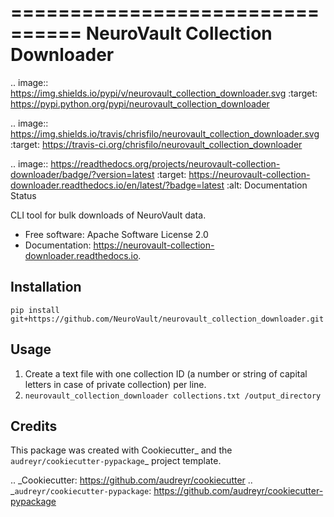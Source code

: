================================
NeuroVault Collection Downloader
================================


.. image:: https://img.shields.io/pypi/v/neurovault_collection_downloader.svg
        :target: https://pypi.python.org/pypi/neurovault_collection_downloader

.. image:: https://img.shields.io/travis/chrisfilo/neurovault_collection_downloader.svg
        :target: https://travis-ci.org/chrisfilo/neurovault_collection_downloader

.. image:: https://readthedocs.org/projects/neurovault-collection-downloader/badge/?version=latest
        :target: https://neurovault-collection-downloader.readthedocs.io/en/latest/?badge=latest
        :alt: Documentation Status




CLI tool for bulk downloads of NeuroVault data.


* Free software: Apache Software License 2.0
* Documentation: https://neurovault-collection-downloader.readthedocs.io.


Installation
------------

`pip install git+https://github.com/NeuroVault/neurovault_collection_downloader.git`

Usage
-----

1. Create a text file with one collection ID (a number or string of capital letters in case of private collection) per line.
2. `neurovault_collection_downloader collections.txt /output_directory`

Credits
-------

This package was created with Cookiecutter_ and the `audreyr/cookiecutter-pypackage`_ project template.

.. _Cookiecutter: https://github.com/audreyr/cookiecutter
.. _`audreyr/cookiecutter-pypackage`: https://github.com/audreyr/cookiecutter-pypackage
